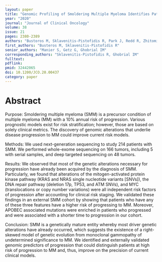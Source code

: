 ```yaml
---
layout: paper
title: "Genomic Profiling of Smoldering Multiple Myeloma Identifies Patients at a High Risk of Disease Progression"
year: "2020"
journal: "Journal of Clinical Oncology"
volume: 38
issue: 21
pages: 2380-2389
authors: "Bustoros M, Sklavenitis-Pistofidis R, Park J, Redd R, Zhitomirsky B, Dunford AJ, Salem K, Tai YT, Anand S, Mouhieddine TH, Chavda SJ, Boehner C, Elagina L, Neuse CJ, Cha J, Rahmat M, Taylor-Weiner A, Van Allen E, Kumar S, Kastritis E, Leshchiner I, Morgan EA, Laubach J, Casneuf T, Richardson P, Munshi NC, Anderson KC, Trippa L, Aguet F, Stewart C, Dimopoulos MA, Yong K, Bergsagel PL, Manier S, Getz G, Ghobrial IM"
first_authors: "Busteros M, Sklavenitis-Pistofidis R"
senior_authors: "Manier S, Getz G, Ghobrial IM"
corresponding_authors: "Sklavenitis-Pistofidis R, Ghobrial IM"
fulltext:
pdflink:
pmid: 32442065
doi: 10.1200/JCO.20.00437
category: paper
---
```


# Abstract

Purpose: Smoldering multiple myeloma (SMM) is a precursor condition of multiple myeloma (MM) with a 10% annual risk of progression. Various prognostic models exist for risk stratification; however, those are based on solely clinical metrics. The discovery of genomic alterations that underlie disease progression to MM could improve current risk models.

Methods: We used next-generation sequencing to study 214 patients with SMM. We performed whole-exome sequencing on 166 tumors, including 5 with serial samples, and deep targeted sequencing on 48 tumors.

Results: We observed that most of the genetic alterations necessary for progression have already been acquired by the diagnosis of SMM. Particularly, we found that alterations of the mitogen-activated protein kinase pathway (KRAS and NRAS single nucleotide variants [SNVs]), the DNA repair pathway (deletion 17p, TP53, and ATM SNVs), and MYC (translocations or copy number variations) were all independent risk factors of progression after accounting for clinical risk staging. We validated these findings in an external SMM cohort by showing that patients who have any of these three features have a higher risk of progressing to MM. Moreover, APOBEC associated mutations were enriched in patients who progressed and were associated with a shorter time to progression in our cohort.

Conclusion: SMM is a genetically mature entity whereby most driver genetic alterations have already occurred, which suggests the existence of a right-skewed model of genetic evolution from monoclonal gammopathy of undetermined significance to MM. We identified and externally validated genomic predictors of progression that could distinguish patients at high risk of progression to MM and, thus, improve on the precision of current clinical models.
